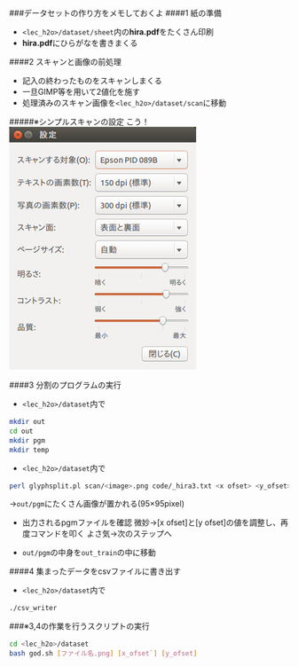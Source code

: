 ###データセットの作り方をメモしておくよ
####1 紙の準備
* `<lec_h2o>/dataset/sheet`内の**hira.pdf**をたくさん印刷
* **hira.pdf**にひらがなを書きまくる

####2 スキャンと画像の前処理
* 記入の終わったものをスキャンしまくる
* 一旦GIMP等を用いて2値化を施す
* 処理済みのスキャン画像を`<lec_h2o>/dataset/scan`に移動

#####※シンプルスキャンの設定
こう！
![scan_param](./.README_IMAGE/scan_param.jpeg)


####3 分割のプログラムの実行
* `<lec_h2o>/dataset`内で
```bash
mkdir out
cd out
mkdir pgm
mkdir temp
```

* `<lec_h2o>/dataset`内で
```bash
perl glyphsplit.pl scan/<image>.png code/_hira3.txt <x ofset> <y_ofset>
```
→`out/pgm`にたくさん画像が置かれる(95×95pixel)


* 出力されるpgmファイルを確認
微妙→[x ofset]と[y ofset]の値を調整し、再度コマンドを叩く
よさ気→次のステップへ

* `out/pgm`の中身を`out_train`の中に移動

####4 集まったデータをcsvファイルに書き出す
* `<lec_h2o>/dataset`内で
```bash
./csv_writer
```

###※3,4の作業を行うスクリプトの実行
```bash
cd <lec_h2o>/dataset
bash god.sh [ファイル名.png] [x_ofset`] [y_ofset]
```